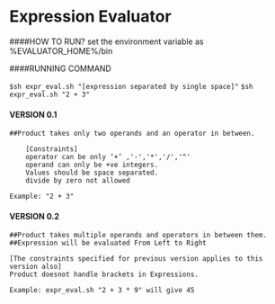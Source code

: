 Expression Evaluator
====================

####HOW TO RUN?
set the environment variable as
    %EVALUATOR_HOME%/bin

####RUNNING COMMAND

`$sh expr_eval.sh "[expression separated by single space]"`
`$sh expr_eval.sh "2 + 3"`

#### VERSION 0.1

    ##Product takes only two operands and an operator in between.

        [Constraints]
        operator can be only ‘+’ ,'-','*','/','^'
        operand can only be +ve integers.
        Values should be space separated.
        divide by zero not allowed

    Example: "2 + 3"


#### VERSION 0.2

    ##Product takes multiple operands and operators in between them.
    ##Expression will be evaluated From Left to Right

    [The constraints specified for previous version applies to this version also]
    Product doesnot handle brackets in Expressions.

    Example: expr_eval.sh "2 + 3 * 9" will give 45
